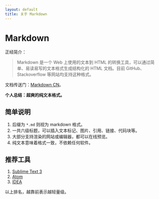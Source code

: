 ```yaml
---
layout: default
title: 关于 Markdown
---
```



# Markdown

正经简介：

> Markdown 是一个 Web 上使用的文本到 HTML 的转换工具，可以通过简单、易读易写的文本格式生成结构化的 HTML 文档。目前 GitHub、Stackoverflow 等网站均支持这种格式。

文档传送门：[Markdown CN][1]。

**个人总结：超爽的纯文本格式。**

## 简单说明

1. 后缀为 `*.md` 则视为 markdown 格式。
2. 一共六级标题，可以插入文本标记、图片、引用、链接、代码块等。
3. 大部分支持渲染的网站或编辑器，都可以在线预览。
4. 纯文本意味着格式一致，不依赖任何软件。


## 推荐工具

1. [Sublime Text 3][2]
2. [Atom][3]
3. [IDEA][4]

以上排名，越靠前表示越轻量级。



[1]:http://www.markdown.cn/
[2]:http://www.sublimetext.com/
[3]:https://atom.io/
[4]:https://www.jetbrains.com/idea